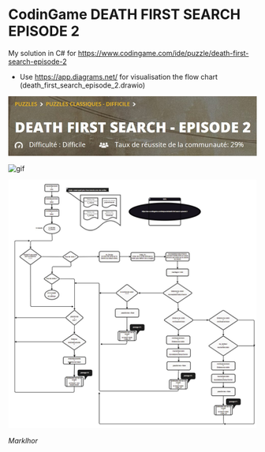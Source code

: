 # CodinGame DEATH FIRST SEARCH EPISODE 2

My solution in C# for 
https://www.codingame.com/ide/puzzle/death-first-search-episode-2

* Use https://app.diagrams.net/ for visualisation the flow chart (death_first_search_episode_2.drawio)

![codeingame](./img/codeingame.jpg)

![gif](img/death_first_search_episode_2.gif)

![logigramme](./img/logigramme.jpg)

*Marklhor*
